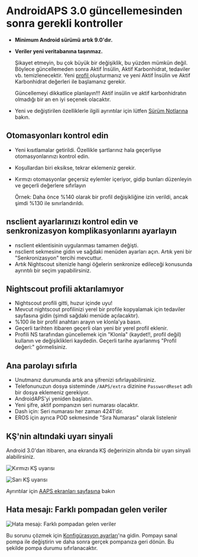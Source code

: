 # AndroidAPS 3.0 güncellemesinden sonra gerekli kontroller

* **Minimum Android sürümü artık 9.0'dır.**
* **Veriler yeni veritabanına taşınmaz.**

  Şikayet etmeyin, bu çok büyük bir değişiklik, bu yüzden mümkün değil. Böylece güncellemeden sonra Aktif İnsülin, Aktif Karbonhidrat, tedaviler vb. temizlenecektir. Yeni [profil ](../Usage/Profiles) oluşturmanız ve yeni Aktif İnsülin ve Aktif Karbonhidrat değerleri ile başlamanız gerekir.

  Güncellemeyi dikkatlice planlayın!!! Aktif insülin ve aktif karbonhidratın olmadığı bir an en iyi seçenek olacaktır.

* Yeni ve değiştirilen özelliklerle ilgili ayrıntılar için lütfen [Sürüm Notlarına](../Installing-AndroidAPS/Releasenotes) bakın.


## Otomasyonları kontrol edin

* Yeni kısıtlamalar getirildi. Özellikle şartlarınız hala geçerliyse otomasyonlarınızı kontrol edin.
* Koşullardan biri eksikse, tekrar eklemeniz gerekir.
* Kırmızı otomasyonlar geçersiz eylemler içeriyor, gidip bunları düzenleyin ve geçerli değerlere sıfırlayın

  Örnek: Daha önce %140 olarak bir profil değişikliğine izin verildi, ancak şimdi %130 ile sınırlandırıldı.

## nsclient ayarlarınızı kontrol edin ve senkronizasyon komplikasyonlarını ayarlayın

* nsclient eklentisinin uygulanması tamamen değişti.
* nsclient sekmesine gidin ve sağdaki menüden ayarları açın. Artık yeni bir "Senkronizasyon" tercihi mevcuttur.
* Artık Nightscout sitenizle hangi öğelerin senkronize edileceği konusunda ayrıntılı bir seçim yapabilirsiniz.

## Nightscout profili aktarılamıyor
* Nightscout profili gitti, huzur içinde uyu!
* Mevcut nightscout profilinizi yerel bir profile kopyalamak için tedaviler sayfasına gidin (şimdi sağdaki menüde açılacaktır).
* %100 ile bir profil anahtarı arayın ve klonla'ya basın.
* Geçerli tarihten itibaren geçerli olan yeni bir yerel profil eklenir.
* Profili NS tarafından güncellemek için "Klonla" (kaydet!!, profil değil) kullanın ve değişiklikleri kaydedin. Geçerli tarihe ayarlanmış "Profil değeri:" görmelisiniz.

## Ana parolayı sıfırla
* Unutmanız durumunda artık ana şifrenizi sıfırlayabilirsiniz.
* Telefonunuzun dosya sisteminde `/AAPS/extra` dizinine `PasswordReset` adlı bir dosya eklemeniz gerekiyor.
* AndroidAPS'yi yeniden başlatın.
* Yeni şifre, aktif pompanızın seri numarası olacaktır.
* Dash için: Seri numarası her zaman 4241'dir.
* EROS için ayrıca POD sekmesinde "Sıra Numarası" olarak listelenir

## KŞ'nin altındaki uyarı sinyali

Android 3.0'dan itibaren, ana ekranda KŞ değerinizin altında bir uyarı sinyali alabilirsiniz.

  ![Kırmızı KŞ uyarısı](../images/bg_warn_red.png)

  ![Sarı KŞ uyarısı](../images/bg_warn_yellow.png)

Ayrıntılar için [AAPS ekranları sayfasına](../Getting-Started/Screenshots#bg-warning-sign) bakın


## Hata mesajı: Farklı pompadan gelen veriler

   ![Hata mesajı: Farklı pompadan gelen veriler](../images/Screen_DifferentPump.png)

Bu sorunu çözmek için [Konfigürasyon ayarları](../Configuration/Config-Builder#pump)'na gidin. Pompayı sanal pompa ile değiştirin ve daha sonra gerçek pompanıza geri dönün. Bu şekilde pompa durumu sıfırlanacaktır.
